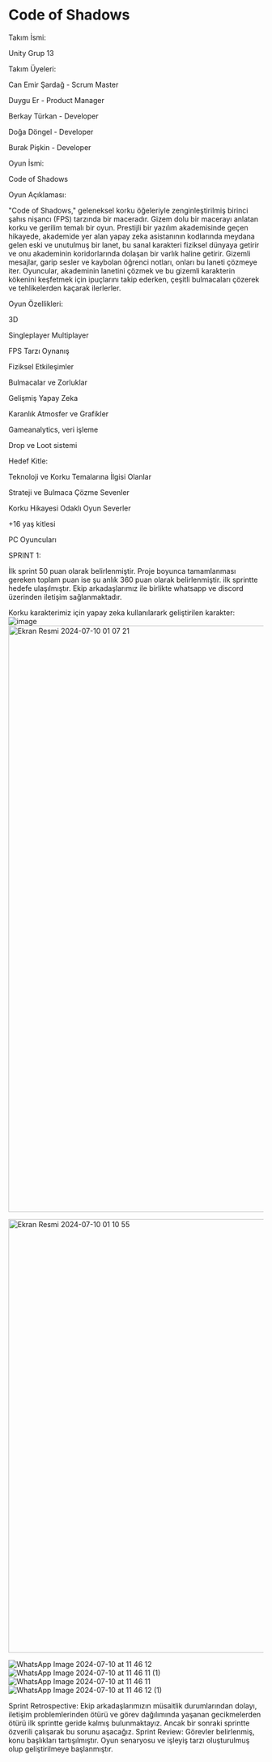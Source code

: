 # Code of Shadows
Takım İsmi: 

Unity Grup 13

Takım Üyeleri:

Can Emir Şardağ - Scrum Master

Duygu Er - Product Manager

Berkay Türkan - Developer

Doğa Döngel - Developer

Burak Pişkin - Developer

Oyun İsmi:

Code of Shadows

Oyun Açıklaması:

"Code of Shadows," geleneksel korku öğeleriyle zenginleştirilmiş birinci şahıs nişancı (FPS) tarzında bir maceradır. Gizem dolu bir macerayı anlatan korku ve gerilim temalı bir oyun. Prestijli bir yazılım akademisinde geçen hikayede, akademide yer alan yapay zeka asistanının kodlarında meydana gelen eski ve unutulmuş bir lanet, bu sanal karakteri fiziksel dünyaya getirir ve onu akademinin koridorlarında dolaşan bir varlık haline getirir. Gizemli mesajlar, garip sesler ve kaybolan öğrenci notları, onları bu laneti çözmeye iter. Oyuncular, akademinin lanetini çözmek ve bu gizemli karakterin kökenini keşfetmek için ipuçlarını takip ederken, çeşitli bulmacaları çözerek ve tehlikelerden kaçarak ilerlerler. 

Oyun Özellikleri:

3D

Singleplayer
Multiplayer

FPS Tarzı Oynanış

Fiziksel Etkileşimler

Bulmacalar ve Zorluklar

Gelişmiş Yapay Zeka

Karanlık Atmosfer ve Grafikler

Gameanalytics, veri işleme

Drop ve Loot sistemi

Hedef Kitle:

Teknoloji ve Korku Temalarına İlgisi Olanlar

Strateji ve Bulmaca Çözme Sevenler

Korku Hikayesi Odaklı Oyun Severler

+16 yaş kitlesi

PC Oyuncuları

SPRINT 1:

İlk sprint 50 puan olarak belirlenmiştir. Proje boyunca tamamlanması gereken toplam puan ise şu anlık 360 puan olarak belirlenmiştir. ilk sprintte hedefe ulaşılmıştır.
Ekip arkadaşlarımız ile birlikte whatsapp ve discord üzerinden iletişim sağlanmaktadır.

Korku karakterimiz için yapay zeka kullanılarark geliştirilen karakter:
![image](https://github.com/Cansardag/UnityGrup13/assets/155465635/6af579b9-ddb3-435b-85a3-846249ae8b9c)
<img width="1156" alt="Ekran Resmi 2024-07-10 01 07 21" src="https://github.com/Cansardag/UnityGrup13/assets/155465635/57acf97f-0d40-4862-b5e4-eb7554f75265">


<img width="855" alt="Ekran Resmi 2024-07-10 01 10 55" src="https://github.com/Cansardag/UnityGrup13/assets/155465635/b2cef1e2-15ba-470c-a64a-ee838c2d2808">

![WhatsApp Image 2024-07-10 at 11 46 12](https://github.com/Cansardag/UnityGrup13/assets/155465635/3c19929c-f17f-467e-8650-de47a29b8750)
![WhatsApp Image 2024-07-10 at 11 46 11 (1)](https://github.com/Cansardag/UnityGrup13/assets/155465635/1c1415b0-c1d3-4f25-b2f3-27c77440c6da)
![WhatsApp Image 2024-07-10 at 11 46 11](https://github.com/Cansardag/UnityGrup13/assets/155465635/83dc1499-a595-490a-b039-3a8d6f1073f6)
![WhatsApp Image 2024-07-10 at 11 46 12 (1)](https://github.com/Cansardag/UnityGrup13/assets/155465635/f1fb46ed-5e8d-4909-96ca-5f617fca6676)



Sprint Retrospective:
Ekip arkadaşlarımızın müsaitlik durumlarından dolayı, iletişim problemlerinden ötürü ve görev dağılımında yaşanan gecikmelerden ötürü ilk sprintte geride kalmış bulunmaktayız. Ancak bir sonraki sprintte özverili çalışarak bu sorunu aşacağız.
Sprint Review:
Görevler belirlenmiş, konu başlıkları tartışılmıştır. Oyun senaryosu ve işleyiş tarzı oluşturulmuş olup geliştirilmeye başlanmıştır.


